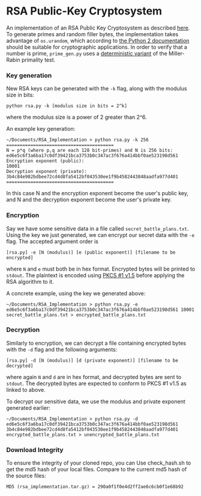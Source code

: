 # RSA Public-Key Cryptosystem
 An implementation of an RSA Public Key Cryptosystem as described [here](http://www.di-mgt.com.au/rsa_alg.html).  To generate primes and random filler bytes, the implementation takes advantage of `os.urandom`, which according to [the Python 2 documentation](https://docs.python.org/2/library/os.html#miscellaneous-functions) should be suitable for cryptographic applications.  In order to verify that a number is prime, `prime_gen.py` uses a [deterministic variant](https://en.wikipedia.org/wiki/Miller%E2%80%93Rabin_primality_test#Deterministic_variants_of_the_test) of the Miller-Rabin primality test.

### Key generation
New RSA keys can be generated with the `-k` flag, along with the modulus size in bits:

    python rsa.py -k [modulus size in bits = 2^k]

where the modulus size is a power of 2 greater than 2^6.

An example key generation:
```
~/Documents/RSA_Implementation > python rsa.py -k 256
========================================
N = p*q (where p,q are each 128 bit-primes) and N is 256 bits:
ed6e5c6f3a6ba17c0df39421bca3753b0c347ac3f676a414bbf0ae523198d561
Encryption exponent (public):
10001
Decryption exponent (private):
3b4c84e982bdbee72cd4d8fa5412bf043530ee1f9b4582443848aadfa977d401
========================================
```
In this case N and the encryption exponent become the user's public key, and N and the decryption exponent become the user's private key.

### Encryption
Say we have some sensitive data in a file called `secret_battle_plans.txt`.  Using the key we just generated, we can encrypt our secret data with the `-e` flag.  The accepted argument order is

    [rsa.py] -e [N (modulus)] [e (public exponent)] [filename to be encrypted]

where `N` and `e` must both be in hex format.  Encrypted bytes will be printed to `stdout`.  The plaintext is encoded using [PKCS #1 v1.5](https://tools.ietf.org/html/rfc2437#section-9) before applying the RSA algorithm to it.

A concrete example, using the key we generated above:
```
~/Documents/RSA_Implementation > python rsa.py -e ed6e5c6f3a6ba17c0df39421bca3753b0c347ac3f676a414bbf0ae523198d561 10001 secret_battle_plans.txt > encrypted_battle_plans.txt
```

### Decryption
Similarly to encryption, we can decrypt a file containing encrypted bytes with the `-d` flag and the following arguments:
```
[rsa.py] -d [N (modulus)] [d (private exponent)] [filename to be decrypted]
```
where again `N` and `d` are in hex format, and decrypted bytes are sent to `stdout`.  The decrypted bytes are expected to conform to PKCS #1 v1.5 as linked to above.

To decrypt our sensitive data, we use the modulus and private exponent generated earlier:
```
~/Documents/RSA_Implementation > python rsa.py -d ed6e5c6f3a6ba17c0df39421bca3753b0c347ac3f676a414bbf0ae523198d561 3b4c84e982bdbee72cd4d8fa5412bf043530ee1f9b4582443848aadfa977d401 encrypted_battle_plans.txt > unencrypted_battle_plans.txt
```

### Download Integrity
To ensure the integrity of your cloned repo, you can Use check_hash.sh to get the md5 hash of your local files.  Compare to the current md5 hash of the source files:
```
MD5 (rsa_implementation.tar.gz) = 290a0f1f0e4d2ff2ae6c6cb0f1e68b92
```
